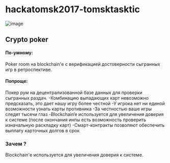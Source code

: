 # hackatomsk2017-tomsktasktic
<p> <img src="https://github.com/samsheff/hackatomsk2017-tomsktasktic/blob/master/img/khakatonlogo12.png" alt="image"> 
<h2> Crypto poker</h2></p> 
<div>
  <h4>По-умному:</h4> Poker room на blockchain'е с верификацией достоверности сыгранных игр в ретроспективе.
  <h4>Попроще:</h4>Покер рум на децентрализованной базе данных для проверки сыгранных раздач.
  -Комбинацию выпадающих карт невозможно предсказать, это дает нашу игру более честной
  -У игрока нет ни единой возможности узнать карты противника 
  -За честностью ваше игры следят тысячи глаз
  -Blockchain’e используется для увеличения доверия к системе (после окончания инпы есть возможность проверить изначальную раскладку карт)
  -Смарт-контракты позволяют обеспечить выплату карточных долгов в срок
 </div>
<h3>Зачем ?</h3>
Blockchain'е используется для увеличения доверия к системе. 
